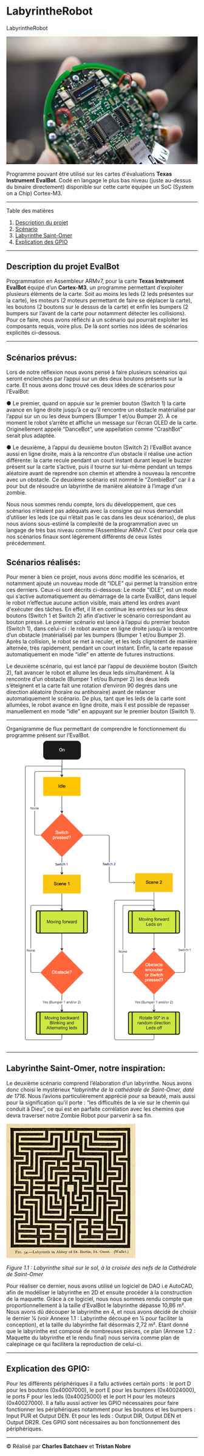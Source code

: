 # LabyrintheRobot
LabyrintheRobot

![](./Images/evalbot.jpg)

Programme pouvant être utilisé sur les cartes d'évaluations **Texas Instrument EvalBot**. Codé en langage le plus bas niveau (juste au-dessus du binaire directement) disponible sur cette carte équipée un SoC (System on a Chip) Cortex-M3. 

*******

Table des matières
1. [Description du projet](#7description)
2. [Scénario](#scenario)
3. [Labyrinthe Saint-Omer](#labyrinthe)
4. [Explication des GPIO](#gpio)

*******

<div id='7description'/>  

## Description du projet EvalBot

Programmation en Assembleur ARMv7, pour la carte **Texas Instrument EvalBot** équipé d’un **Cortex-M3**, un programme permettant d’exploiter plusieurs éléments de la carte. Soit au moins les leds (2 leds présentes sur la carte), les moteurs (2 moteurs permettant de faire se déplacer la carte), les boutons (2 boutons sur le dessus de la carte) et enfin les bumpers (2 bumpers sur l’avant de la carte pour notamment détecter les collisions).
Pour ce faire, nous avons réfléchi à un scénario qui pourrait exploiter les composants requis, voire plus. De là sont sorties nos idées de scénarios explicités ci-dessous.

*******

<div id='scenario'/>

## Scénarios prévus:

Lors de notre réflexion nous avons pensé à faire plusieurs scénarios qui seront enclenchés par l’appui sur un des deux boutons présents sur la carte. Et nous avons donc trouvé ces deux idées de scénarios pour l’EvalBot:

● Le premier, quand on appuie sur le premier bouton (Switch 1) la carte avance en ligne droite jusqu’à ce qu’il rencontre un obstacle matérialisé par l’appui sur un ou les deux bumpers (Bumper 1 et/ou Bumper 2). À ce moment le robot s’arrête et affiche un message sur l’écran OLED de la carte. Originellement appelé “DanceBot”, une appellation comme “CrashBot” serait plus adaptée.

● Le deuxième, à l’appui du deuxième bouton (Switch 2) l’EvalBot avance aussi en ligne droite, mais à la rencontre d’un obstacle il réalise une action différente: la carte recule pendant un court instant durant lequel le buzzer présent sur la carte s’active, puis il tourne sur lui-même pendant un temps aléatoire avant de reprendre son chemin et attendre à nouveau la rencontre avec un obstacle. Ce deuxième scénario est nommé le “ZombieBot” car il a pour but de résoudre un labyrinthe de manière aléatoire à l’image d’un zombie.

Nous nous sommes rendu compte, lors du développement, que ces scénarios n’étaient pas adéquats avec la consigne qui nous demandait d’utiliser les leds (ce qui n’était pas le cas dans les deux scénarios), de plus nous avions sous-estimé la complexité de la programmation avec un langage de très bas niveau comme l’Assembleur ARMv7. C’est pour cela que nos scénarios finaux sont légèrement différents de ceux listés précédemment.

## Scénarios réalisés:

Pour mener à bien ce projet, nous avons donc modifié les scénarios, et notamment ajouté un nouveau mode dit “IDLE” qui permet la transition entre ces derniers. Ceux-ci sont décrits ci-dessous:
Le mode "IDLE", est un mode qui s’active automatiquement au démarrage de la carte EvalBot, dans lequel le robot n’effectue aucune action visible, mais attend les ordres avant d'exécuter des tâches. En effet, il lit en continue les entrées sur les deux boutons (Switch 1 et Switch 2) afin d’activer le scénario correspondant au bouton pressé.
Le premier scénario est lancé à l’appui du premier bouton (Switch 1), dans celui-ci : le robot avance en ligne droite jusqu’à la rencontre d’un obstacle (matérialisé) par les bumpers (Bumper 1 et/ou Bumper 2). Après la collision, le robot se met à reculer, et les leds clignotent de manière alternée, très rapidement, pendant un court instant. Enfin, la carte repasse automatiquement en mode “idle” en attente de futures instructions.

Le deuxième scénario, qui est lancé par l’appui de deuxième bouton (Switch 2), fait avancer le robot et allume les deux leds simultanément. À la rencontre d’un obstacle (Bumper 1 et/ou Bumper 2) les deux leds s’éteignent et la carte fait une rotation d’environ 90 degrés dans une direction aléatoire (horaire ou antihoraire) avant de relancer automatiquement le scénario. De plus, tant que les leds de la carte sont allumées, le robot avance en ligne droite, mais il est possible de repasser manuellement en mode “idle” en appuyant sur le premier bouton (Switch 1).

*******
Organigramme de flux permettant de comprendre le fonctionnement du programme présent sur l’EvalBot.
![](./Images/structure.png)
*******
<div id='labyrinthe'/>

## Labyrinthe Saint-Omer, notre inspiration:
Le deuxième scénario comprend l’élaboration d’un labyrinthe. Nous avons donc choisi le mystérieux **labyrinthe de la cathédrale de Saint-Omer, daté de 1716*. Nous l’avions particulièrement apprécié pour sa beauté, mais aussi pour la signification qu’il porte :  “les difficultés de la vie sur le chemin qui conduit à Dieu”, ce qui est en parfaite corrélation avec les chemins que devra traverser notre Zombie Robot pour parvenir à sa fin.

![](./Images/labyrinthe.jpg)

*Figure 1.1 : Labyrinthe situé sur le sol, à la croisée des nefs de la Cathédrale de Saint-Omer*

Pour réaliser ce dernier, nous avons utilisé un logiciel de DAO i.e AutoCAD, afin de modéliser le labyrinthe en 2D et ensuite procéder à la construction de la maquette. Grâce à ce logiciel, nous nous sommes rendu compte que proportionnellement à la taille d’EvalBot le labyrinthe dépasse 10,86 m². Nous avons dû découper le labyrinthe en 4, et nous avons décidé de choisir le dernier 1⁄4 (voir Annexe 1.1 : Labyrinthe découpé en 1⁄4 pour faciliter la conception),  et la taille du labyrinthe fait désormais 2,72 m².
Etant donné que le labyrinthe est composé de nombreuses pièces, ce plan (Annexe 1.2 : Maquette du labyrinthe et le rendu final) nous servira comme plan de calepinage ce qui facilitera la reproduction de celui-ci. 


*******

<div id='gpio'/>  

## Explication des GPIO:
Pour les différents périphériques il a fallu activées certain ports : le port D pour les boutons (0x40007000), le port E pour les bumpers (0x40024000), le ports F pour les leds (0x40025000) et le port H pour les moteurs (0x40027000). Il a fallu aussi activer les GPIO nécessaires pour faire fonctionner les périphériques notamment pour les boutons et les bumpers : Input PUR et Output DEN. Et pour les leds : Output DIR, Output DEN et Output DR2R. Ces GPIO sont nécessaires au bon fonctionnement des périphériques.

*******

© Réalisé par **Charles Batchaev** et **Tristan Nobre**
